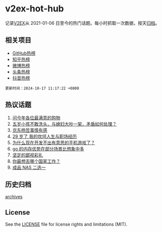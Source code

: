 # v2ex-hot-hub

 记录[V2EX](https://www.v2ex.com/)从 2021-01-06 日至今的热门话题。每小时抓取一次数据，按天[归档](archives)。
 
 ## 相关项目

- [GitHub热榜](https://github.com/lonnyzhang423/github-hot-hub)
- [知乎热榜](https://github.com/lonnyzhang423/zhihu-hot-hub)
- [微博热榜](https://github.com/lonnyzhang423/weibo-hot-hub)
- [头条热榜](https://github.com/lonnyzhang423/toutiao-hot-hub)
- [抖音热榜](https://github.com/lonnyzhang423/douyin-hot-hub)


 `更新时间：2024-10-17 11:17:22 +0800`

## 热议话题

1. [问今年各位最满意的购物](https://www.v2ex.com/t/1080756)
1. [五岁小孩不敢洗头，与媳妇大吵一架，矛盾如何处理？](https://www.v2ex.com/t/1080987)
1. [京东杨笠事情有感](https://www.v2ex.com/t/1081039)
1. [29 岁了 我的坎坷人生与职场经历](https://www.v2ex.com/t/1080820)
1. [为什么现在开发不出有意思的手机游戏了？](https://www.v2ex.com/t/1081025)
1. [go 的内存优势在部分场景比想象中多](https://www.v2ex.com/t/1080790)
1. [坚定的鄙视彩礼](https://www.v2ex.com/t/1080952)
1. [你最想去哪个国家工作？](https://www.v2ex.com/t/1080961)
1. [成品 NAS 二选一](https://www.v2ex.com/t/1080740)

## 历史归档

[archives](archives)

## License

See the [LICENSE](LICENSE) file for license rights and limitations (MIT).
